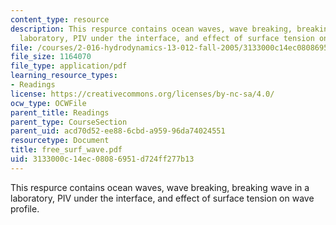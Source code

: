 ```yaml
---
content_type: resource
description: This respurce contains ocean waves, wave breaking, breaking wave in a
  laboratory, PIV under the interface, and effect of surface tension on wave profile.
file: /courses/2-016-hydrodynamics-13-012-fall-2005/3133000c14ec08086951d724ff277b13_free_surf_wave.pdf
file_size: 1164070
file_type: application/pdf
learning_resource_types:
- Readings
license: https://creativecommons.org/licenses/by-nc-sa/4.0/
ocw_type: OCWFile
parent_title: Readings
parent_type: CourseSection
parent_uid: acd70d52-ee88-6cbd-a959-96da74024551
resourcetype: Document
title: free_surf_wave.pdf
uid: 3133000c-14ec-0808-6951-d724ff277b13
---
```

This respurce contains ocean waves, wave breaking, breaking wave in a laboratory, PIV under the interface, and effect of surface tension on wave profile.